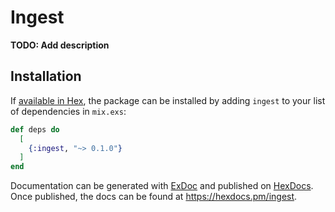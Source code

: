 # Ingest

**TODO: Add description**

## Installation

If [available in Hex](https://hex.pm/docs/publish), the package can be installed
by adding `ingest` to your list of dependencies in `mix.exs`:

```elixir
def deps do
  [
    {:ingest, "~> 0.1.0"}
  ]
end
```

Documentation can be generated with [ExDoc](https://github.com/elixir-lang/ex_doc)
and published on [HexDocs](https://hexdocs.pm). Once published, the docs can
be found at <https://hexdocs.pm/ingest>.

